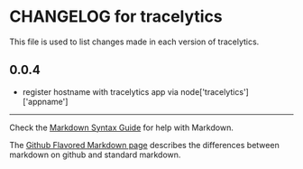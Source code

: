 # CHANGELOG for tracelytics

This file is used to list changes made in each version of tracelytics.

## 0.0.4
* register hostname with tracelytics app via node['tracelytics']['appname']

- - - 
Check the [Markdown Syntax Guide](http://daringfireball.net/projects/markdown/syntax) for help with Markdown.

The [Github Flavored Markdown page](http://github.github.com/github-flavored-markdown/) describes the differences between markdown on github and standard markdown.
